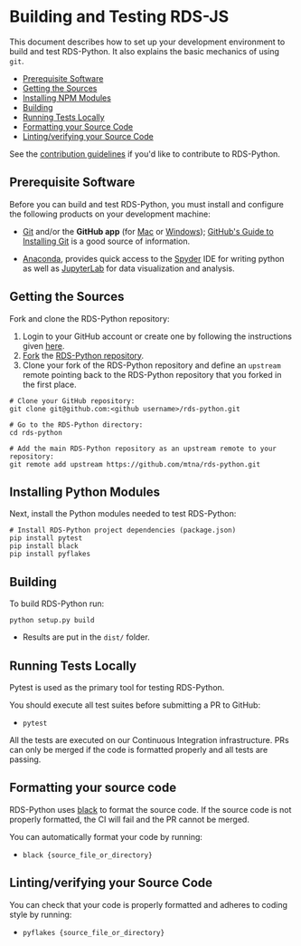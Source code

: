 # Building and Testing RDS-JSThis document describes how to set up your development environment to build and test RDS-Python.It also explains the basic mechanics of using `git`.* [Prerequisite Software](#prerequisite-software)* [Getting the Sources](#getting-the-sources)* [Installing NPM Modules](#installing-npm-modules)* [Building](#building)* [Running Tests Locally](#running-tests-locally)* [Formatting your Source Code](#formatting-your-source-code)* [Linting/verifying your Source Code](#lintingverifying-your-source-code)See the [contribution guidelines](./CONTRIBUTING.md)if you'd like to contribute to RDS-Python.## Prerequisite SoftwareBefore you can build and test RDS-Python, you must install and configure thefollowing products on your development machine:* [Git](http://git-scm.com) and/or the **GitHub app** (for [Mac](http://mac.github.com) or  [Windows](http://windows.github.com)); [GitHub's Guide to Installing  Git](https://help.github.com/articles/set-up-git) is a good source of information.* [Anaconda](https://www.anaconda.com/), provides quick access to the [Spyder](https://www.spyder-ide.org/) IDE for writing python as well as [JupyterLab](https://jupyter.org/) for data visualization and analysis.## Getting the SourcesFork and clone the RDS-Python repository:1. Login to your GitHub account or create one by following the instructions given   [here](https://github.com/signup/free).2. [Fork](http://help.github.com/forking) the [RDS-Python   repository](https://github.com/mtna/rds-python).3. Clone your fork of the RDS-Python repository and define an `upstream` remote pointing back to   the RDS-Python repository that you forked in the first place.```shell# Clone your GitHub repository:git clone git@github.com:<github username>/rds-python.git# Go to the RDS-Python directory:cd rds-python# Add the main RDS-Python repository as an upstream remote to your repository:git remote add upstream https://github.com/mtna/rds-python.git```## Installing Python ModulesNext, install the Python modules needed to test RDS-Python:```shell# Install RDS-Python project dependencies (package.json)pip install pytestpip install blackpip install pyflakes```## BuildingTo build RDS-Python run:```shellpython setup.py build```* Results are put in the `dist/` folder.## Running Tests LocallyPytest is used as the primary tool for testing RDS-Python.You should execute all test suites before submitting a PR to GitHub:- `pytest`All the tests are executed on our Continuous Integration infrastructure. PRs can only bemerged if the code is formatted properly and all tests are passing.<a name="clang-format"></a>## Formatting your source codeRDS-Python uses [black](https://pypi.org/project/black/) to format the source code.If the source code is not properly formatted, the CI will fail and the PR cannot be merged.You can automatically format your code by running:- `black {source_file_or_directory}`## Linting/verifying your Source CodeYou can check that your code is properly formatted and adheres to coding style by running:- `pyflakes {source_file_or_directory}`